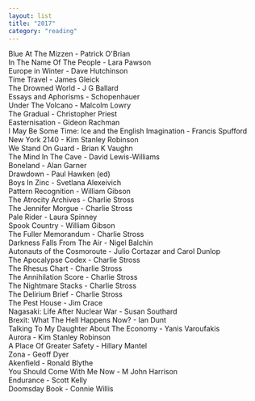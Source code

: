 ```yaml
---
layout: list
title: "2017"
category: "reading"
---
```


Blue At The Mizzen - Patrick O'Brian  
In The Name Of The People - Lara Pawson  
Europe in Winter - Dave Hutchinson  
Time Travel - James Gleick  
The Drowned World - J G Ballard  
Essays and Aphorisms - Schopenhauer  
Under The Volcano - Malcolm Lowry  
The Gradual - Christopher Priest  
Easternisation - Gideon Rachman  
I May Be Some Time: Ice and the English Imagination - Francis Spufford  
New York 2140 - Kim Stanley Robinson  
We Stand On Guard - Brian K Vaughn  
The Mind In The Cave - David Lewis-Williams  
Boneland - Alan Garner  
Drawdown - Paul Hawken (ed)  
Boys In Zinc - Svetlana Alexeivich  
Pattern Recognition - William Gibson  
The Atrocity Archives - Charlie Stross  
The Jennifer Morgue - Charlie Stross  
Pale Rider - Laura Spinney  
Spook Country - William Gibson  
The Fuller Memorandum - Charlie Stross  
Darkness Falls From The Air - Nigel Balchin  
Autonauts of the Cosmoroute - Julio Cortazar and Carol Dunlop  
The Apocalypse Codex - Charlie Stross  
The Rhesus Chart - Charlie Stross  
The Annihilation Score - Charlie Stross  
The Nightmare Stacks - Charlie Stross  
The Delirium Brief - Charlie Stross  
The Pest House - Jim Crace  
Nagasaki: Life After Nuclear War - Susan Southard  
Brexit: What The Hell Happens Now? - Ian Dunt  
Talking To My Daughter About The Economy - Yanis Varoufakis  
Aurora - Kim Stanley Robinson  
A Place Of Greater Safety - Hillary Mantel  
Zona - Geoff Dyer  
Akenfield - Ronald Blythe  
You Should Come With Me Now - M John Harrison  
Endurance - Scott Kelly  
Doomsday Book - Connie Willis  


